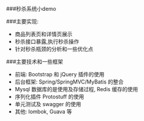 ###秒杀系统小demo

###主要实现:
* 商品列表页和详情页展示
* 秒杀接口暴露,执行秒杀操作
* 针对秒杀瓶颈的分析和一些优化点

###主要技术和一些框架
* 前端: Bootstrap 和 jQuery 插件的使用
* 后台框架: Spring/SpringMVC/MyBatis 的整合
* Mysql 数据库的是使用及存储过程, Redis 缓存的使用
* 序列化插件 Protostuff 的使用
* 单元测试及 swagger 的使用
* 其他: lombok, Guava 等

